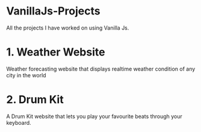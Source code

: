 # VanillaJs-Projects
All the projects I have worked on using Vanilla Js.

# 1. Weather Website
Weather forecasting website that displays realtime weather condition of any city in the world

# 2. Drum Kit 
A Drum Kit website that lets you play your favourite beats through your keyboard.

